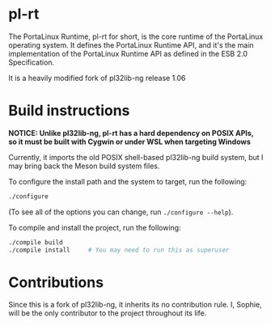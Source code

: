 # pl-rt

The PortaLinux Runtime, pl-rt for short, is the core runtime of the PortaLinux
operating system. It defines the PortaLinux Runtime API, and it's the main
implementation of the PortaLinux Runtime API as defined in the ESB 2.0
Specification.

It is a heavily modified fork of pl32lib-ng release 1.06

# Build instructions

**NOTICE: Unlike pl32lib-ng, pl-rt has a hard dependency on POSIX APIs, so it
must be built with Cygwin or under WSL when targeting Windows**

Currently, it imports the old POSIX shell-based pl32lib-ng build system, but I
may bring back the Meson build system files.

To configure the install path and the system to target, run the following:
```sh
./configure
```
(To see all of the options you can change, run `./configure --help`).

To compile and install the project, run the following:
```sh
./compile build
./compile install     # You may need to run this as superuser
```

# Contributions

Since this is a fork of pl32lib-ng, it inherits its no contribution rule. I,
Sophie, will be the only contributor to the project throughout its life.
